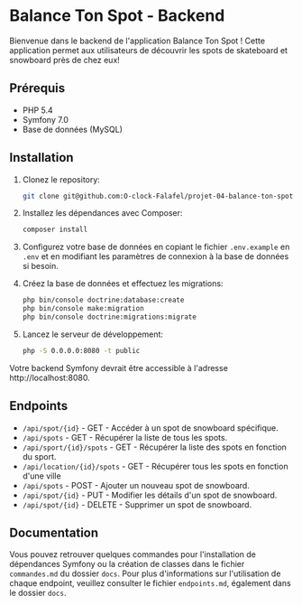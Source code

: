 # Balance Ton Spot - Backend

Bienvenue dans le backend de l'application Balance Ton Spot ! Cette application permet aux utilisateurs de découvrir les spots de skateboard et snowboard près de chez eux!

## Prérequis

- PHP 5.4
- Symfony 7.0
- Base de données (MySQL)

## Installation

1. Clonez le repository:

    ```bash
    git clone git@github.com:O-clock-Falafel/projet-04-balance-ton-spot-back.git
    ```

2. Installez les dépendances avec Composer:

    ```bash
    composer install
    ```

3. Configurez votre base de données en copiant le fichier `.env.example` en `.env` et en modifiant les paramètres de connexion à la base de données si besoin.

4. Créez la base de données et effectuez les migrations:

    ```bash
    php bin/console doctrine:database:create
    php bin/console make:migration
    php bin/console doctrine:migrations:migrate
    ```

5. Lancez le serveur de développement:

    ```bash
    php -S 0.0.0.0:8080 -t public
    ```

Votre backend Symfony devrait être accessible à l'adresse http://localhost:8080.

## Endpoints

- `/api/spot/{id}` - GET - Accéder à un spot de snowboard spécifique.
- `/api/spots` - GET - Récupérer la liste de tous les spots.
- `/api/sport/{id}/spots` - GET - Récupérer la liste des spots en fonction du sport.
- `/api/location/{id}/spots` - GET - Récupérer tous les spots en fonction d'une ville
- `/api/spots` - POST - Ajouter un nouveau spot de snowboard.
- `/api/spot/{id}` - PUT - Modifier les détails d'un spot de snowboard.
- `/api/spot/{id}` - DELETE - Supprimer un spot de snowboard.


## Documentation

Vous pouvez retrouver quelques commandes pour l'installation de dépendances Symfony ou la création de classes dans le fichier `commandes.md` du dossier `docs`.
Pour plus d'informations sur l'utilisation de chaque endpoint, veuillez consulter le fichier `endpoints.md`, également dans le dossier `docs`.